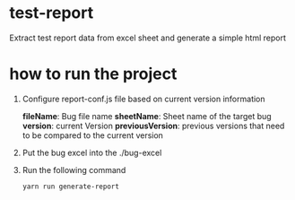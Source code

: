 # test-report
Extract test report data from excel sheet and generate a simple html report

# how to run the project
1. Configure report-conf.js file based on current version information

   **fileName**: Bug file name
   **sheetName**: Sheet name of the target bug
   **version**: current Version
   **previousVersion**: previous versions that need to be compared to the current version

2. Put the bug excel into the ./bug-excel
3. Run the following command
   ```
   yarn run generate-report
   ```
